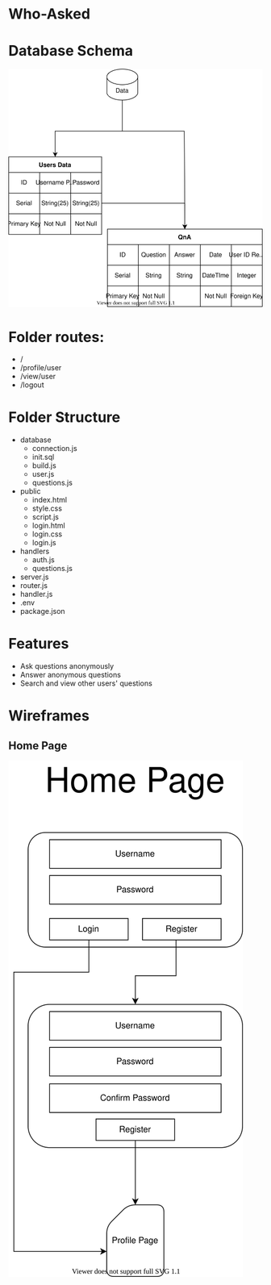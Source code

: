 # Who-Asked

# Database Schema
<img src = "https://github.com/WebAhead12/Who-Asked/blob/main/Assets/Diagrams/Database.svg"> </img>

# Folder routes:
- /
- /profile/user
- /view/user
- /logout

# Folder Structure
- database
	- connection.js
	- init.sql
	- build.js
	- user.js
	- questions.js
- public
	- index.html
	- style.css
	- script.js
	- login.html
	- login.css
	- login.js
- handlers
	- auth.js
	- questions.js
- server.js
- router.js
- handler.js
- .env
- package.json

# Features
- Ask questions anonymously
- Answer anonymous questions
- Search and view other users' questions 

# Wireframes
## Home Page
<img src="https://github.com/WebAhead12/Who-Asked/blob/main/Assets/Diagrams/Register.svg"> </img>
